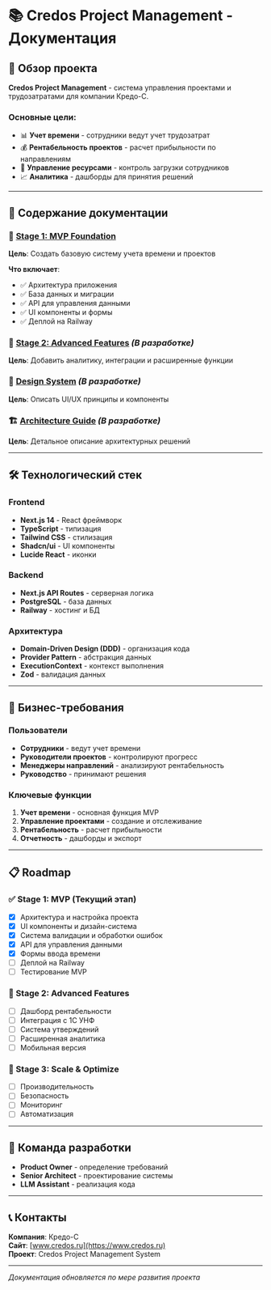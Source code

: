 # 📚 Credos Project Management - Документация

## 🎯 Обзор проекта

**Credos Project Management** - система управления проектами и трудозатратами для компании Кредо-С.

### Основные цели:
- 📊 **Учет времени** - сотрудники ведут учет трудозатрат
- 💰 **Рентабельность проектов** - расчет прибыльности по направлениям
- 👥 **Управление ресурсами** - контроль загрузки сотрудников
- 📈 **Аналитика** - дашборды для принятия решений

---

## 📖 Содержание документации

### 🚀 [Stage 1: MVP Foundation](./stage-1-mvp.md)
**Цель**: Создать базовую систему учета времени и проектов

**Что включает**:
- ✅ Архитектура приложения
- ✅ База данных и миграции  
- ✅ API для управления данными
- ✅ UI компоненты и формы
- ✅ Деплой на Railway

### 🔧 [Stage 2: Advanced Features](./stage-2-advanced.md) *(В разработке)*
**Цель**: Добавить аналитику, интеграции и расширенные функции

### 🎨 [Design System](./design-system.md) *(В разработке)*
**Цель**: Описать UI/UX принципы и компоненты

### 🏗️ [Architecture Guide](./architecture.md) *(В разработке)*
**Цель**: Детальное описание архитектурных решений

---

## 🛠️ Технологический стек

### Frontend
- **Next.js 14** - React фреймворк
- **TypeScript** - типизация
- **Tailwind CSS** - стилизация
- **Shadcn/ui** - UI компоненты
- **Lucide React** - иконки

### Backend
- **Next.js API Routes** - серверная логика
- **PostgreSQL** - база данных
- **Railway** - хостинг и БД

### Архитектура
- **Domain-Driven Design (DDD)** - организация кода
- **Provider Pattern** - абстракция данных
- **ExecutionContext** - контекст выполнения
- **Zod** - валидация данных

---

## 🎯 Бизнес-требования

### Пользователи
- **Сотрудники** - ведут учет времени
- **Руководители проектов** - контролируют прогресс
- **Менеджеры направлений** - анализируют рентабельность
- **Руководство** - принимают решения

### Ключевые функции
1. **Учет времени** - основная функция MVP
2. **Управление проектами** - создание и отслеживание
3. **Рентабельность** - расчет прибыльности
4. **Отчетность** - дашборды и экспорт

---

## 📋 Roadmap

### ✅ Stage 1: MVP (Текущий этап)
- [x] Архитектура и настройка проекта
- [x] UI компоненты и дизайн-система
- [x] Система валидации и обработки ошибок
- [x] API для управления данными
- [x] Формы ввода времени
- [ ] Деплой на Railway
- [ ] Тестирование MVP

### 🔄 Stage 2: Advanced Features
- [ ] Дашборд рентабельности
- [ ] Интеграция с 1С УНФ
- [ ] Система утверждений
- [ ] Расширенная аналитика
- [ ] Мобильная версия

### 🚀 Stage 3: Scale & Optimize
- [ ] Производительность
- [ ] Безопасность
- [ ] Мониторинг
- [ ] Автоматизация

---

## 🤝 Команда разработки

- **Product Owner** - определение требований
- **Senior Architect** - проектирование системы
- **LLM Assistant** - реализация кода

---

## 📞 Контакты

**Компания**: Кредо-С  
**Сайт**: [www.credos.ru](https://www.credos.ru)  
**Проект**: Credos Project Management System

---

*Документация обновляется по мере развития проекта*
